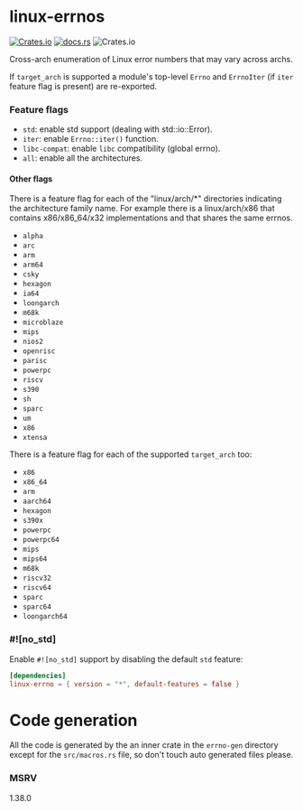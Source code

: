 # linux-errnos

[![Crates.io](https://img.shields.io/crates/v/linux-errnos?style=for-the-badge)](https://crates.io/crates/linux-errnos)
[![docs.rs](https://img.shields.io/docsrs/linux-errnos?style=for-the-badge)](https://docs.rs/linux-errnos)
![Crates.io](https://img.shields.io/crates/l/linux-errnos?style=for-the-badge)

Cross-arch enumeration of Linux error numbers that may vary across archs.

If `target_arch` is supported a module's top-level `Errno` and `ErrnoIter` (if
`iter` feature flag is present) are re-exported.

### Feature flags

- `std`: enable std support (dealing with std::io::Error).
- `iter`: enable `Errno::iter()` function.
- `libc-compat`: enable `libc` compatibility (global errno).
- `all`: enable all the architectures.

#### Other flags

There is a feature flag for each of the "linux/arch/*" directories indicating
the architecture family name. For example there is a linux/arch/x86 that
contains x86/x86_64/x32 implementations and that shares the same errnos.

- `alpha`
- `arc`
- `arm`
- `arm64`
- `csky`
- `hexagon`
- `ia64`
- `loongarch`
- `m68k`
- `microblaze`
- `mips`
- `nios2`
- `openrisc`
- `parisc`
- `powerpc`
- `riscv`
- `s390`
- `sh`
- `sparc`
- `um`
- `x86`
- `xtensa`

There is a feature flag for each of the supported `target_arch` too:

- `x86`
- `x86_64`
- `arm`
- `aarch64`
- `hexagon`
- `s390x`
- `powerpc`
- `powerpc64`
- `mips`
- `mips64`
- `m68k`
- `riscv32`
- `riscv64`
- `sparc`
- `sparc64`
- `loongarch64`

### #![no_std]

Enable `#![no_std]` support by disabling the default `std` feature:

```toml
[dependencies]
linux-errno = { version = "*", default-features = false }
```

# Code generation

All the code is generated by the an inner crate in the `errno-gen` directory
except for the `src/macros.rs` file, so don't touch auto generated files please.

### MSRV

1.38.0
